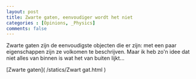 ```yaml
---
layout: post
title: Zwarte gaten, eenvoudiger wordt het niet
categories : [Opinions, _Physics]
comments: false
---
```


Zwarte gaten zijn de eenvoudigste objecten die er zijn: met een paar eigenschappen zijn ze volkomen te beschrijven. Maar ik heb zo'n idee dat niet alles van binnen is wat het van buiten lijkt...

[Zwarte gaten]( /statics/Zwart gat.html )